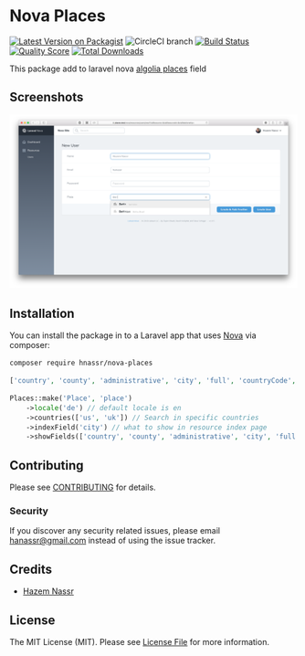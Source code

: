# Nova Places

[![Latest Version on Packagist](https://img.shields.io/packagist/v/hnassr/nova-places.svg?style=flat-square)](https://packagist.org/packages/hnassr/nova-places)
![CircleCI branch](https://img.shields.io/circleci/project/github/hnassr/nova-places/master.svg?style=flat-square)
[![Build Status](https://img.shields.io/travis/hnassr/nova-places/master.svg?style=flat-square)](https://travis-ci.org/hnassr/nova-places)
[![Quality Score](https://img.shields.io/scrutinizer/g/hnassr/nova-places.svg?style=flat-square)](https://scrutinizer-ci.com/g/hnassr/nova-places)
[![Total Downloads](https://img.shields.io/packagist/dt/hnassr/nova-places.svg?style=flat-square)](https://packagist.org/packages/hnassr/nova-places)


This package add to laravel nova [algolia places](https://github.com/algolia/places) field

## Screenshots
<img src="ScreenShot.png">

## Installation

You can install the package in to a Laravel app that uses [Nova](https://nova.laravel.com) via composer:

```bash
composer require hnassr/nova-places
```

```php
['country', 'county', 'administrative', 'city', 'full', 'countryCode', 'latlng', 'postcode'] // Available Fileds
```

```php
Places::make('Place', 'place')
    ->locale('de') // default locale is en
    ->countries(['us', 'uk']) // Search in specific countries
    ->indexField('city') // what to show in resource index page
    ->showFields(['country', 'county', 'administrative', 'city', 'full']), // what to show in resource preview page
```

## Contributing

Please see [CONTRIBUTING](CONTRIBUTING.md) for details.

### Security

If you discover any security related issues, please email hanassr@gmail.com instead of using the issue tracker.

## Credits

- [Hazem Nassr](https://github.com/:hnassr)

## License

The MIT License (MIT). Please see [License File](LICENSE.md) for more information.
